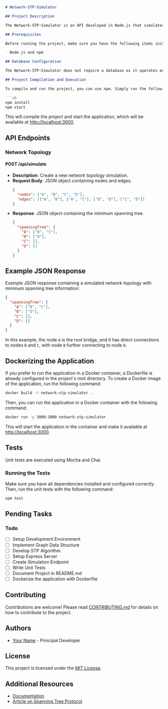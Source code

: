 ```markdown
# Network-STP-Simulator

## Project Description

The Network-STP-Simulator is an API developed in Node.js that simulates the Spanning Tree Protocol (STP), a crucial protocol in computer networks to prevent data traffic loops. This API allows users to submit network topologies and receive the minimum spanning tree, ensuring efficiency and stability in complex topologies.

## Prerequisites

Before running the project, make sure you have the following items installed on your machine:

- Node.js and npm

## Database Configuration

The Network-STP-Simulator does not require a database as it operates entirely in-memory to simulate network topologies and STP operations.

## Project Compilation and Execution

To compile and run the project, you can use npm. Simply run the following command in the project's root directory:

```sh
npm install
npm start
```

This will compile the project and start the application, which will be available at [http://localhost:3000](http://localhost:3000).

## API Endpoints

### Network Topology

#### POST /api/simulate

- **Description**: Create a new network topology simulation.
- **Request Body**: JSON object containing nodes and edges.
  ```json
  {
    "nodes": ["A", "B", "C", "D"],
    "edges": [["A", "B"], ["A", "C"], ["B", "D"], ["C", "D"]]
  }
  ```
- **Response**: JSON object containing the minimum spanning tree.
  ```json
  {
    "spanningTree": {
      "A": ["B", "C"],
      "B": ["D"],
      "C": [],
      "D": []
    }
  }
  ```

## Example JSON Response

Example JSON response containing a simulated network topology with minimum spanning tree information:

```json
{
  "spanningTree": {
    "A": ["B", "C"],
    "B": ["D"],
    "C": [],
    "D": []
  }
}
```

In this example, the node `A` is the root bridge, and it has direct connections to nodes `B` and `C`, with node `B` further connecting to node `D`.

## Dockerizing the Application

If you prefer to run the application in a Docker container, a Dockerfile is already configured in the project's root directory. To create a Docker image of the application, run the following command:

```sh
docker build -t network-stp-simulator .
```

Then, you can run the application in a Docker container with the following command:

```sh
docker run -p 3000:3000 network-stp-simulator
```

This will start the application in the container and make it available at [http://localhost:3000](http://localhost:3000).

## Tests

Unit tests are executed using Mocha and Chai.

### Running the Tests

Make sure you have all dependencies installed and configured correctly. Then, run the unit tests with the following command:

```sh
npm test
```

## Pending Tasks

### Todo

- [ ] Setup Development Environment
- [ ] Implement Graph Data Structure
- [ ] Develop STP Algorithm
- [ ] Setup Express Server
- [ ] Create Simulation Endpoint
- [ ] Write Unit Tests
- [ ] Document Project in README.md
- [ ] Dockerize the application with Dockerfile

## Contributing

Contributions are welcome! Please read [CONTRIBUTING.md](CONTRIBUTING.md) for details on how to contribute to the project.

## Authors

- [Your Name](https://github.com/vinnydev-software) - Principal Developer

## License

This project is licensed under the [MIT License](LICENSE).

## Additional Resources

- [Documentation](https://link_to_documentation)
- [Article on Spanning Tree Protocol](https://link_to_article)
```

